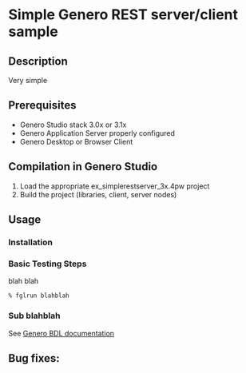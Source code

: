 # Simple Genero REST server/client sample

## Description

Very simple 


## Prerequisites

* Genero Studio stack 3.0x or 3.1x
* Genero Application Server properly configured
* Genero Desktop or Browser Client 

## Compilation in Genero Studio

1. Load the appropriate ex_simplerestserver_3x.4pw project
2. Build the project (libraries, client, server nodes)

## Usage

### Installation

### Basic Testing Steps

blah blah

```
% fglrun blahblah
```

### Sub blahblah

See [Genero BDL documentation](http://www.4js.com/download/documentation)

## Bug fixes:
